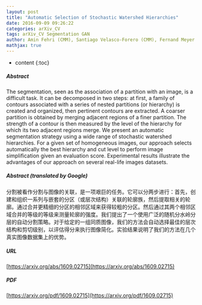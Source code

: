 ```yaml
---
layout: post
title: "Automatic Selection of Stochastic Watershed Hierarchies"
date: 2016-09-09 09:26:22
categories: arXiv_CV
tags: arXiv_CV Segmentation GAN
author: Amin Fehri (CMM), Santiago Velasco-Forero (CMM), Fernand Meyer (CMM)
mathjax: true
---
```


* content
{:toc}

##### Abstract
The segmentation, seen as the association of a partition with an image, is a difficult task. It can be decomposed in two steps: at first, a family of contours associated with a series of nested partitions (or hierarchy) is created and organized, then pertinent contours are extracted. A coarser partition is obtained by merging adjacent regions of a finer partition. The strength of a contour is then measured by the level of the hierarchy for which its two adjacent regions merge. We present an automatic segmentation strategy using a wide range of stochastic watershed hierarchies. For a given set of homogeneous images, our approach selects automatically the best hierarchy and cut level to perform image simplification given an evaluation score. Experimental results illustrate the advantages of our approach on several real-life images datasets.

##### Abstract (translated by Google)
分割被看作分割与图像的关联，是一项艰巨的任务。它可以分两步进行：首先，创建和组织一系列与嵌套的分区（或层次结构）关联的轮廓族，然后提取相关的轮廓。通过合并更精细的分区的相邻区域来获得较粗的分区。然后通过其两个相邻区域合并的等级的等级来测量轮廓的强度。我们提出了一个使用广泛的随机分水岭分层的自动分割策略。对于给定的一组同质图像，我们的方法会自动选择最佳的层次结构和剪切级别，以评估得分来执行图像简化。实验结果说明了我们的方法在几个真实图像数据集上的优势。

##### URL
[https://arxiv.org/abs/1609.02715](https://arxiv.org/abs/1609.02715)

##### PDF
[https://arxiv.org/pdf/1609.02715](https://arxiv.org/pdf/1609.02715)

